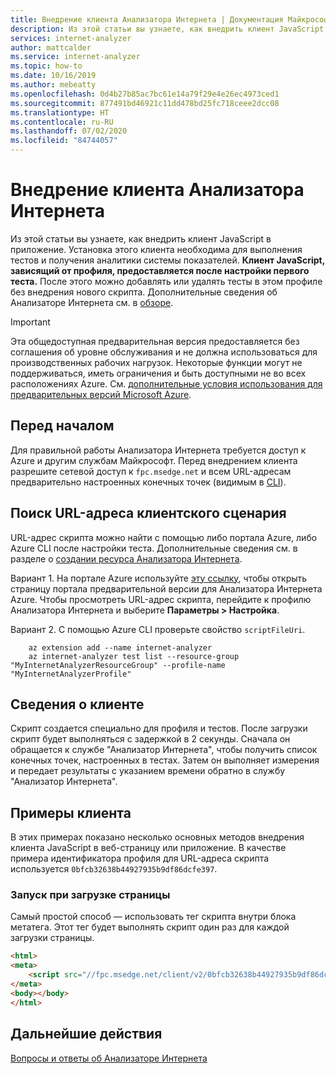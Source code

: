 ```yaml
---
title: Внедрение клиента Анализатора Интернета | Документация Майкрософт
description: Из этой статьи вы узнаете, как внедрить клиент JavaScript Анализатора Интернета в приложение.
services: internet-analyzer
author: mattcalder
ms.service: internet-analyzer
ms.topic: how-to
ms.date: 10/16/2019
ms.author: mebeatty
ms.openlocfilehash: 0d4b27b85ac7bc61e14a79f29e4e26ec4973ced1
ms.sourcegitcommit: 877491bd46921c11dd478bd25fc718ceee2dcc08
ms.translationtype: HT
ms.contentlocale: ru-RU
ms.lasthandoff: 07/02/2020
ms.locfileid: "84744057"
---
```

# <a name="embed-the-internet-analyzer-client"></a>Внедрение клиента Анализатора Интернета

Из этой статьи вы узнаете, как внедрить клиент JavaScript в приложение. Установка этого клиента необходима для выполнения тестов и получения аналитики системы показателей. **Клиент JavaScript, зависящий от профиля, предоставляется после настройки первого теста.** После этого можно добавлять или удалять тесты в этом профиле без внедрения нового скрипта. Дополнительные сведения об Анализаторе Интернета см. в [обзоре](internet-analyzer-overview.md). 

> [!IMPORTANT]
> Эта общедоступная предварительная версия предоставляется без соглашения об уровне обслуживания и не должна использоваться для производственных рабочих нагрузок. Некоторые функции могут не поддерживаться, иметь ограничения и быть доступными не во всех расположениях Azure. См. [дополнительные условия использования для предварительных версий Microsoft Azure](https://azure.microsoft.com/support/legal/preview-supplemental-terms/).
>

## <a name="before-you-begin"></a>Перед началом

Для правильной работы Анализатора Интернета требуется доступ к Azure и другим службам Майкрософт. Перед внедрением клиента разрешите сетевой доступ к `fpc.msedge.net` и всем URL-адресам предварительно настроенных конечных точек (видимым в [CLI](internet-analyzer-cli.md)).

## <a name="find-the-client-script-url"></a>Поиск URL-адреса клиентского сценария

URL-адрес скрипта можно найти с помощью либо портала Azure, либо Azure CLI после настройки теста. Дополнительные сведения см. в разделе о [создании ресурса Анализатора Интернета](internet-analyzer-create-test-portal.md).

Вариант 1. На портале Azure используйте [эту ссылку](https://aka.ms/InternetAnalyzerPreviewPortal), чтобы открыть страницу портала предварительной версии для Анализатора Интернета Azure. Чтобы просмотреть URL-адрес скрипта, перейдите к профилю Анализатора Интернета и выберите **Параметры > Настройка**.

Вариант 2. С помощью Azure CLI проверьте свойство `scriptFileUri`.
```azurecli-interactive
    az extension add --name internet-analyzer    
    az internet-analyzer test list --resource-group "MyInternetAnalyzerResourceGroup" --profile-name "MyInternetAnalyzerProfile"
```

## <a name="client-details"></a>Сведения о клиенте

Скрипт создается специально для профиля и тестов. После загрузки скрипт будет выполняться с задержкой в 2 секунды. Сначала он обращается к службе "Анализатор Интернета", чтобы получить список конечных точек, настроенных в тестах. Затем он выполняет измерения и передает результаты с указанием времени обратно в службу "Анализатор Интернета".

## <a name="client-examples"></a>Примеры клиента

В этих примерах показано несколько основных методов внедрения клиента JavaScript в веб-страницу или приложение. В качестве примера идентификатора профиля для URL-адреса скрипта используется `0bfcb32638b44927935b9df86dcfe397`.

### <a name="run-on-page-load"></a>Запуск при загрузке страницы
Самый простой способ — использовать тег скрипта внутри блока метатега. Этот тег будет выполнять скрипт один раз для каждой загрузки страницы.

```html
<html>
<meta>
    <script src="//fpc.msedge.net/client/v2/0bfcb32638b44927935b9df86dcfe397/ab.min.js"></script>
</meta>
<body></body>
</html>
```

## <a name="next-steps"></a>Дальнейшие действия

[Вопросы и ответы об Анализаторе Интернета](internet-analyzer-faq.md)
